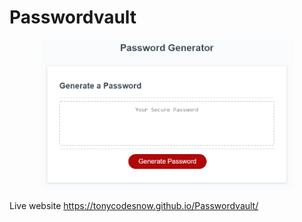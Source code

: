 # Passwordvault


<p align="center"><img src="./assets/PasswordVaultJS.png" width="80%"></p>














Live website https://tonycodesnow.github.io/Passwordvault/
